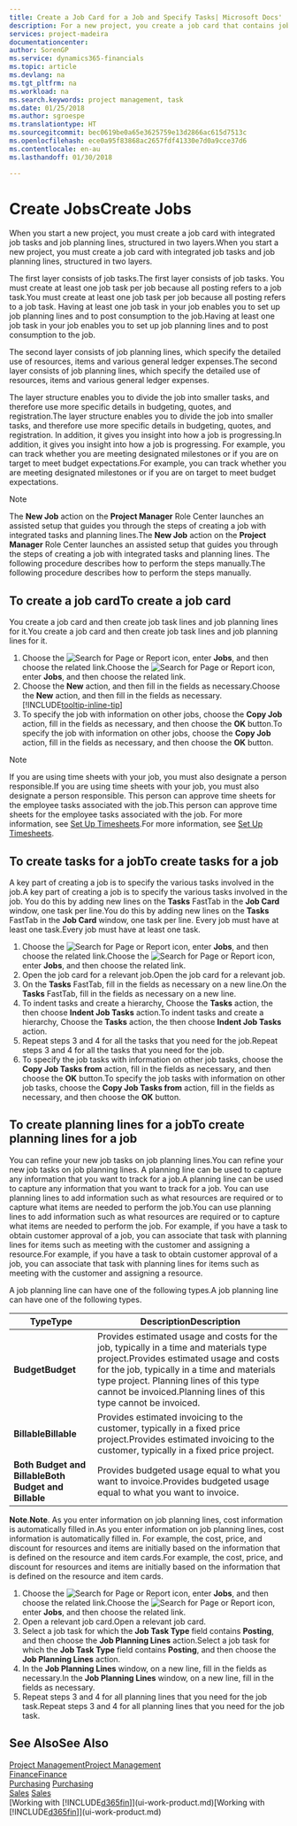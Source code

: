 ```yaml
---
title: Create a Job Card for a Job and Specify Tasks| Microsoft Docs'
description: For a new project, you create a job card that contains job tasks and planning lines, to help you manage progress and budgets.
services: project-madeira
documentationcenter: 
author: SorenGP
ms.service: dynamics365-financials
ms.topic: article
ms.devlang: na
ms.tgt_pltfrm: na
ms.workload: na
ms.search.keywords: project management, task
ms.date: 01/25/2018
ms.author: sgroespe
ms.translationtype: HT
ms.sourcegitcommit: bec0619be0a65e3625759e13d2866ac615d7513c
ms.openlocfilehash: ece0a95f83868ac2657fdf41330e7d0a9cce37d6
ms.contentlocale: en-au
ms.lasthandoff: 01/30/2018

---
```

# <a name="create-jobs"></a><span data-ttu-id="68527-103">Create Jobs</span><span class="sxs-lookup"><span data-stu-id="68527-103">Create Jobs</span></span>
<span data-ttu-id="68527-104">When you start a new project, you must create a job card with integrated job tasks and job planning lines, structured in two layers.</span><span class="sxs-lookup"><span data-stu-id="68527-104">When you start a new project, you must create a job card with integrated job tasks and job planning lines, structured in two layers.</span></span>  

<span data-ttu-id="68527-105">The first layer consists of job tasks.</span><span class="sxs-lookup"><span data-stu-id="68527-105">The first layer consists of job tasks.</span></span> <span data-ttu-id="68527-106">You must create at least one job task per job because all posting refers to a job task.</span><span class="sxs-lookup"><span data-stu-id="68527-106">You must create at least one job task per job because all posting refers to a job task.</span></span> <span data-ttu-id="68527-107">Having at least one job task in your job enables you to set up job planning lines and to post consumption to the job.</span><span class="sxs-lookup"><span data-stu-id="68527-107">Having at least one job task in your job enables you to set up job planning lines and to post consumption to the job.</span></span>

<span data-ttu-id="68527-108">The second layer consists of job planning lines, which specify the detailed use of resources, items and various general ledger expenses.</span><span class="sxs-lookup"><span data-stu-id="68527-108">The second layer consists of job planning lines, which specify the detailed use of resources, items and various general ledger expenses.</span></span>

<span data-ttu-id="68527-109">The layer structure enables you to divide the job into smaller tasks, and therefore use more specific details in budgeting, quotes, and registration.</span><span class="sxs-lookup"><span data-stu-id="68527-109">The layer structure enables you to divide the job into smaller tasks, and therefore use more specific details in budgeting, quotes, and registration.</span></span> <span data-ttu-id="68527-110">In addition, it gives you insight into how a job is progressing.</span><span class="sxs-lookup"><span data-stu-id="68527-110">In addition, it gives you insight into how a job is progressing.</span></span> <span data-ttu-id="68527-111">For example, you can track whether you are meeting designated milestones or if you are on target to meet budget expectations.</span><span class="sxs-lookup"><span data-stu-id="68527-111">For example, you can track whether you are meeting designated milestones or if you are on target to meet budget expectations.</span></span>

> [!NOTE]  
>   <span data-ttu-id="68527-112">The **New Job** action on the **Project Manager** Role Center launches an assisted setup that guides you through the steps of creating a job with integrated tasks and planning lines.</span><span class="sxs-lookup"><span data-stu-id="68527-112">The **New Job** action on the **Project Manager** Role Center launches an assisted setup that guides you through the steps of creating a job with integrated tasks and planning lines.</span></span> <span data-ttu-id="68527-113">The following procedure describes how to perform the steps manually.</span><span class="sxs-lookup"><span data-stu-id="68527-113">The following procedure describes how to perform the steps manually.</span></span>

## <a name="to-create-a-job-card"></a><span data-ttu-id="68527-114">To create a job card</span><span class="sxs-lookup"><span data-stu-id="68527-114">To create a job card</span></span>
<span data-ttu-id="68527-115">You create a job card and then create job task lines and job planning lines for it.</span><span class="sxs-lookup"><span data-stu-id="68527-115">You create a job card and then create job task lines and job planning lines for it.</span></span>

1. <span data-ttu-id="68527-116">Choose the ![Search for Page or Report](media/ui-search/search_small.png "Search for Page or Report icon") icon, enter **Jobs**, and then choose the related link.</span><span class="sxs-lookup"><span data-stu-id="68527-116">Choose the ![Search for Page or Report](media/ui-search/search_small.png "Search for Page or Report icon") icon, enter **Jobs**, and then choose the related link.</span></span>  
2. <span data-ttu-id="68527-117">Choose the **New** action, and then fill in the fields as necessary.</span><span class="sxs-lookup"><span data-stu-id="68527-117">Choose the **New** action, and then fill in the fields as necessary.</span></span> [!INCLUDE[tooltip-inline-tip](includes/tooltip-inline-tip_md.md)]
3. <span data-ttu-id="68527-118">To specify the job with information on other jobs, choose the **Copy Job** action, fill in the fields as necessary, and then choose the **OK** button.</span><span class="sxs-lookup"><span data-stu-id="68527-118">To specify the job with information on other jobs, choose the **Copy Job** action, fill in the fields as necessary, and then choose the **OK** button.</span></span>

> [!NOTE]  
>   <span data-ttu-id="68527-119">If you are using time sheets with your job, you must also designate a person responsible.</span><span class="sxs-lookup"><span data-stu-id="68527-119">If you are using time sheets with your job, you must also designate a person responsible.</span></span> <span data-ttu-id="68527-120">This person can approve time sheets for the employee tasks associated with the job.</span><span class="sxs-lookup"><span data-stu-id="68527-120">This person can approve time sheets for the employee tasks associated with the job.</span></span> <span data-ttu-id="68527-121">For more information, see [Set Up Timesheets](projects-how-setup-time-sheets.md).</span><span class="sxs-lookup"><span data-stu-id="68527-121">For more information, see [Set Up Timesheets](projects-how-setup-time-sheets.md).</span></span>

## <a name="to-create-tasks-for-a-job"></a><span data-ttu-id="68527-122">To create tasks for a job</span><span class="sxs-lookup"><span data-stu-id="68527-122">To create tasks for a job</span></span>
<span data-ttu-id="68527-123">A key part of creating a job is to specify the various tasks involved in the job.</span><span class="sxs-lookup"><span data-stu-id="68527-123">A key part of creating a job is to specify the various tasks involved in the job.</span></span> <span data-ttu-id="68527-124">You do this by adding new lines on the **Tasks** FastTab in the **Job Card** window, one task per line.</span><span class="sxs-lookup"><span data-stu-id="68527-124">You do this by adding new lines on the **Tasks** FastTab in the **Job Card** window, one task per line.</span></span> <span data-ttu-id="68527-125">Every job must have at least one task.</span><span class="sxs-lookup"><span data-stu-id="68527-125">Every job must have at least one task.</span></span>

1. <span data-ttu-id="68527-126">Choose the ![Search for Page or Report](media/ui-search/search_small.png "Search for Page or Report icon") icon, enter **Jobs**, and then choose the related link.</span><span class="sxs-lookup"><span data-stu-id="68527-126">Choose the ![Search for Page or Report](media/ui-search/search_small.png "Search for Page or Report icon") icon, enter **Jobs**, and then choose the related link.</span></span>
2. <span data-ttu-id="68527-127">Open the job card for a relevant job.</span><span class="sxs-lookup"><span data-stu-id="68527-127">Open the job card for a relevant job.</span></span>
3. <span data-ttu-id="68527-128">On the **Tasks** FastTab, fill in the fields as necessary on a new line.</span><span class="sxs-lookup"><span data-stu-id="68527-128">On the **Tasks** FastTab, fill in the fields as necessary on a new line.</span></span>
4. <span data-ttu-id="68527-129">To indent tasks and create a hierarchy, Choose the **Tasks** action, the then choose **Indent Job Tasks** action.</span><span class="sxs-lookup"><span data-stu-id="68527-129">To indent tasks and create a hierarchy, Choose the **Tasks** action, the then choose **Indent Job Tasks** action.</span></span>
5. <span data-ttu-id="68527-130">Repeat steps 3 and 4 for all the tasks that you need for the job.</span><span class="sxs-lookup"><span data-stu-id="68527-130">Repeat steps 3 and 4 for all the tasks that you need for the job.</span></span>
6. <span data-ttu-id="68527-131">To specify the job tasks with information on other job tasks, choose the **Copy Job Tasks from** action, fill in the fields as necessary, and then choose the **OK** button.</span><span class="sxs-lookup"><span data-stu-id="68527-131">To specify the job tasks with information on other job tasks, choose the **Copy Job Tasks from** action, fill in the fields as necessary, and then choose the **OK** button.</span></span>

## <a name="to-create-planning-lines-for-a-job"></a><span data-ttu-id="68527-132">To create planning lines for a job</span><span class="sxs-lookup"><span data-stu-id="68527-132">To create planning lines for a job</span></span>
<span data-ttu-id="68527-133">You can refine your new job tasks on job planning lines.</span><span class="sxs-lookup"><span data-stu-id="68527-133">You can refine your new job tasks on job planning lines.</span></span> <span data-ttu-id="68527-134">A planning line can be used to capture any information that you want to track for a job.</span><span class="sxs-lookup"><span data-stu-id="68527-134">A planning line can be used to capture any information that you want to track for a job.</span></span> <span data-ttu-id="68527-135">You can use planning lines to add information such as what resources are required or to capture what items are needed to perform the job.</span><span class="sxs-lookup"><span data-stu-id="68527-135">You can use planning lines to add information such as what resources are required or to capture what items are needed to perform the job.</span></span> <span data-ttu-id="68527-136">For example, if you have a task to obtain customer approval of a job, you can associate that task with planning lines for items such as meeting with the customer and assigning a resource.</span><span class="sxs-lookup"><span data-stu-id="68527-136">For example, if you have a task to obtain customer approval of a job, you can associate that task with planning lines for items such as meeting with the customer and assigning a resource.</span></span>  

<span data-ttu-id="68527-137">A job planning line can have one of the following types.</span><span class="sxs-lookup"><span data-stu-id="68527-137">A job planning line can have one of the following types.</span></span>  

| <span data-ttu-id="68527-138">Type</span><span class="sxs-lookup"><span data-stu-id="68527-138">Type</span></span> | <span data-ttu-id="68527-139">Description</span><span class="sxs-lookup"><span data-stu-id="68527-139">Description</span></span> |
| --- | --- |
| <span data-ttu-id="68527-140">**Budget**</span><span class="sxs-lookup"><span data-stu-id="68527-140">**Budget**</span></span> |<span data-ttu-id="68527-141">Provides estimated usage and costs for the job, typically in a time and materials type project.</span><span class="sxs-lookup"><span data-stu-id="68527-141">Provides estimated usage and costs for the job, typically in a time and materials type project.</span></span> <span data-ttu-id="68527-142">Planning lines of this type cannot be invoiced.</span><span class="sxs-lookup"><span data-stu-id="68527-142">Planning lines of this type cannot be invoiced.</span></span> |
| <span data-ttu-id="68527-143">**Billable**</span><span class="sxs-lookup"><span data-stu-id="68527-143">**Billable**</span></span> |<span data-ttu-id="68527-144">Provides estimated invoicing to the customer, typically in a fixed price project.</span><span class="sxs-lookup"><span data-stu-id="68527-144">Provides estimated invoicing to the customer, typically in a fixed price project.</span></span> |
| <span data-ttu-id="68527-145">**Both Budget and Billable**</span><span class="sxs-lookup"><span data-stu-id="68527-145">**Both Budget and Billable**</span></span> |<span data-ttu-id="68527-146">Provides budgeted usage equal to what you want to invoice.</span><span class="sxs-lookup"><span data-stu-id="68527-146">Provides budgeted usage equal to what you want to invoice.</span></span> |

<span data-ttu-id="68527-147">**Note**.</span><span class="sxs-lookup"><span data-stu-id="68527-147">**Note**.</span></span> <span data-ttu-id="68527-148">As you enter information on job planning lines, cost information is automatically filled in.</span><span class="sxs-lookup"><span data-stu-id="68527-148">As you enter information on job planning lines, cost information is automatically filled in.</span></span> <span data-ttu-id="68527-149">For example, the cost, price, and discount for resources and items are initially based on the information that is defined on the resource and item cards.</span><span class="sxs-lookup"><span data-stu-id="68527-149">For example, the cost, price, and discount for resources and items are initially based on the information that is defined on the resource and item cards.</span></span>

1. <span data-ttu-id="68527-150">Choose the ![Search for Page or Report](media/ui-search/search_small.png "Search for Page or Report icon") icon, enter **Jobs**, and then choose the related link.</span><span class="sxs-lookup"><span data-stu-id="68527-150">Choose the ![Search for Page or Report](media/ui-search/search_small.png "Search for Page or Report icon") icon, enter **Jobs**, and then choose the related link.</span></span>
2. <span data-ttu-id="68527-151">Open a relevant job card.</span><span class="sxs-lookup"><span data-stu-id="68527-151">Open a relevant job card.</span></span>
3. <span data-ttu-id="68527-152">Select a job task for which the **Job Task Type** field contains **Posting**, and then choose the **Job Planning Lines** action.</span><span class="sxs-lookup"><span data-stu-id="68527-152">Select a job task for which the **Job Task Type** field contains **Posting**, and then choose the **Job Planning Lines** action.</span></span>  
4. <span data-ttu-id="68527-153">In the **Job Planning Lines** window, on a new line, fill in the fields as necessary.</span><span class="sxs-lookup"><span data-stu-id="68527-153">In the **Job Planning Lines** window, on a new line, fill in the fields as necessary.</span></span>
5. <span data-ttu-id="68527-154">Repeat steps 3 and 4 for all planning lines that you need for the job task.</span><span class="sxs-lookup"><span data-stu-id="68527-154">Repeat steps 3 and 4 for all planning lines that you need for the job task.</span></span>

## <a name="see-also"></a><span data-ttu-id="68527-155">See Also</span><span class="sxs-lookup"><span data-stu-id="68527-155">See Also</span></span>
[<span data-ttu-id="68527-156">Project Management</span><span class="sxs-lookup"><span data-stu-id="68527-156">Project Management</span></span>](projects-manage-projects.md)  
[<span data-ttu-id="68527-157">Finance</span><span class="sxs-lookup"><span data-stu-id="68527-157">Finance</span></span>](finance.md)  
<span data-ttu-id="68527-158">[Purchasing](purchasing-manage-purchasing.md)       </span><span class="sxs-lookup"><span data-stu-id="68527-158">[Purchasing](purchasing-manage-purchasing.md)       </span></span>  
<span data-ttu-id="68527-159">[Sales](sales-manage-sales.md)    </span><span class="sxs-lookup"><span data-stu-id="68527-159">[Sales](sales-manage-sales.md)    </span></span>  
<span data-ttu-id="68527-160">[Working with [!INCLUDE[d365fin](includes/d365fin_md.md)]](ui-work-product.md)</span><span class="sxs-lookup"><span data-stu-id="68527-160">[Working with [!INCLUDE[d365fin](includes/d365fin_md.md)]](ui-work-product.md)</span></span>  

